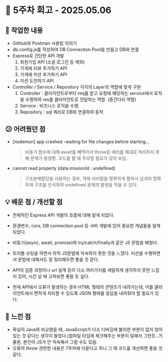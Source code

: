 # 🧠 5주차 회고 - 2025.05.06

## 🔧 작업한 내용
- GitHub와 Postman 사용법 익히기
- db.config.js를 작성하여 DB Connection Pool을 만들고 DB와 연결
- Express로 간단한 API 개발
    1. 회원가입 API (소셜 로그인 등 제외)
    2. 가게에 리뷰 추가하기 API
    3. 가게에 미션 추가하기 API
    4. 미션 도전하기 API
- Controller / Service / Repository 각각의 Layer의 역할에 맞게 구현
    1. Controller : 클라이언트로부터 req를 받고 요청에 해당하는 service에서 로직을 수행하여 res를 클라이언트로 전달하는 역할. (중간다리 역할)
    2. Service : 비즈니스 로직을 수행. 
    3. Repository : sql 쿼리로 DB와 연결하여 동작.

## 😕 어려웠던 점
- [nodemon] app crashed -waiting for file changes before starting...
    > 비동기 함수에 대해 await를 빼먹어서 throw된 에러를 제대로 처리하지 못해 문제가 발생함. 코드를 짤 때 주의할 필요가 있어 보임.
- cannot read property (data.missionId : undefined)
    > 구조분해할당을 사용하는 경우, 객체 리터럴을 명확하게 펼쳐서 넘겨야 명확하게 구조를 인식하여 undefined 문제의 발생을 막을 수 있다.

## 💡 배운 점 / 개선할 점
- 전체적인 Express API 개발의 흐름에 대해 알게 되었다.
- 환경변수, cors, DB connection pool 등 서버 개발에 있어 중요한 개념들을 알게 되었다.
- 비동기(async, await, promise)와 try/catch/finally과 같은 JS 문법을 배웠다.

- 트러블 슈팅을 하면서 아직 JS문법에 익숙하지 못한 것을 느꼈다. 미션을 수행하면서 문법에 대해서도 잘 정리해두면 좋을 것 같다.
- API의 검증 과정이나 url 설계 등이 다소 여러가지를 세밀하게 생각하지 못한 느낌이 있어, 시간 날 때 고쳐보면 좋을 듯 싶다.
- 현재 API에서 오류가 발생하는 경우 HTML 형태의 콘텐츠가 내려가는데, 이를 클라이언트에서 편하게 처리할 수 있도록 JSON 형태롤 응답을 내려줘야 할 필요가 있다.

## 🙌 느낀 점
- 확실히 Java와 비교했을 때, JavaScript가 다소 디버깅에 불리한 부분이 없지 않아 있는 것 같다는 생각이 들었다.(컴파일 타임에 체크해주는 부분이 덜해서 그런듯...?) 물론, 본인이 JS가 안 익숙해서 그럴 수도 있음.
- 오류의 throw 관련한 내용은 7주차에 다룬다고 하니 그 때 코드를 개선하면 좋을 것 같다.
